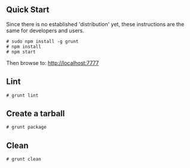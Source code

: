 ## Quick Start

Since there is no established 'distribution' yet, these instructions are the
same for developers and users.

    # sudo npm install -g grunt
    # npm install
    # npm start

Then browse to: <http://localhost:7777>

## Lint

    # grunt lint

## Create a tarball

    # grunt package

## Clean

    # grunt clean
